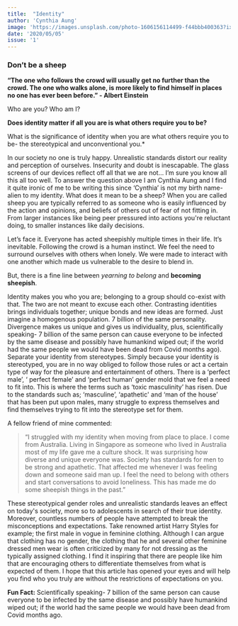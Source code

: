 ```yaml
---
title:  "Identity"
author: 'Cynthia Aung'
image: 'https://images.unsplash.com/photo-1606156114499-f44bbb400363?ixlib=rb-1.2.1&ixid=eyJhcHBfaWQiOjEyMDd9&auto=format&fit=crop&w=1001&q=80'
date: '2020/05/05'
issue: '1'
---
```


### Don’t be a sheep

**“The one who follows the crowd will usually get no further than the crowd. The one who walks alone, is more likely to find himself in places no one has ever been before.” - Albert Einstein**

Who are you? Who am I? 

**Does identity matter if all you are is what others require you to be?**

What is the significance of identity when you are what others require you to be- the stereotypical and unconventional you.*

In our society no one is truly happy. Unrealistic standards distort our reality and perception of ourselves. Insecurity and doubt is inescapable. The glass screens of our devices reflect off all that we are not… I’m sure you know all this all too well. To answer the question above I am Cynthia Aung and I find it quite ironic of me to be writing this since ‘Cynthia’ is not my birth name- alien to my identity.
What does it mean to be a sheep? When you are called sheep you are typically referred to as someone who is easily influenced by the action and opinions, and beliefs of others out of fear of not fitting in. From larger instances like being peer pressured into actions you're reluctant doing, to smaller instances like daily decisions.

Let’s face it. Everyone has acted sheepishly multiple times in their life. It’s inevitable. Following the crowd is a human instinct. We feel the need to surround ourselves with others when lonely. We were made to interact with one another which made us vulnerable to the desire to blend in. 

But, there is a fine line between *yearning to belong* and **becoming sheepish**. 

Identity makes you who you are; belonging to a group should co-exist with that. The two are not meant to excuse each other. Contrasting identities brings individuals together; unique bonds and new ideas are formed. Just imagine a homogenous population. 7 billion of the same personality. Divergence makes us unique and gives us individuality, plus, scientifically speaking- 7 billion of the same person can cause everyone to be infected by the same disease and possibly have humankind wiped out; if the world had the same people we would have been dead from Covid months ago).  Separate your identity from stereotypes. Simply because your identity is stereotyped, you are in no way obliged to follow those rules or act a certain type of way for the pleasure and entertainment of others. There is a ‘perfect male’, ‘ perfect female’ and ‘perfect human’ gender mold that we feel a need to fit into. This is where the terms such as ‘toxic masculinity’ has risen. Due to the standards such as; ‘masculine’, ‘apathetic' and ‘man of the house’ that has been put upon males, many struggle to express themselves and find themselves trying to fit into the stereotype set for them. 

A fellow friend of mine commented:

> “I struggled with my identity when moving from place to place. I come from Australia. Living in Singapore as someone who lived in Australia most of my life gave me a culture shock. It was surprising how diverse and unique everyone was. Society has standards for men to be strong and apathetic. That affected me whenever I was feeling down and someone said man up. I feel the need to belong with others and start conversations to avoid loneliness. This has made me do some sheepish things in the past.” 

These stereotypical gender roles and unrealistic standards leaves an effect on today's society, more so to adolescents in search of their true identity. Moreover, countless numbers of people have attempted to break the misconceptions and expectations. Take renowned artist Harry Styles for example; the first male in vogue in feminine clothing. Although I can argue that clothing has no gender, the clothing that he and several other feminine dressed men wear is often criticized by many for not dressing as the typically assigned clothing. I find it inspiring that there are people like him that are encouraging others to differentiate themselves from what is expected of them. I hope that this article has opened your eyes and will help you find who you truly are without the restrictions of expectations on you. 

**Fun Fact:** Scientifically speaking- 7 billion of the same person can cause everyone to be infected by the same disease and possibly have humankind wiped out; if the world had the same people we would have been dead from Covid months ago. 